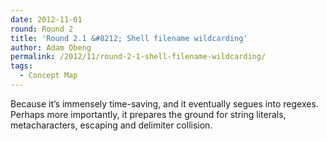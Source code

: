 ```yaml
---
date: 2012-11-01
round: Round 2
title: 'Round 2.1 &#8212; Shell filename wildcarding'
author: Adam Obeng
permalink: /2012/11/round-2-1-shell-filename-wildcarding/
tags:
  - Concept Map
---
```

Because it&#8217;s immensely time-saving, and it eventually segues into regexes. Perhaps more importantly, it prepares the ground for string literals, metacharacters, escaping and delimiter collision.
